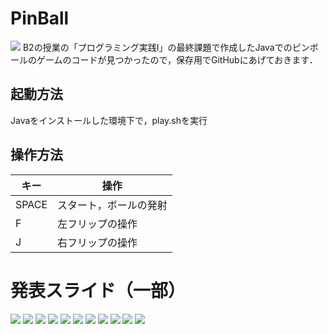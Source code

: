 # PinBall
![](top.png)
B2の授業の「プログラミング実践I」の最終課題で作成したJavaでのピンボールのゲームのコードが見つかったので，保存用でGitHubにあげておきます．

## 起動方法
Javaをインストールした環境下で，play.shを実行

## 操作方法
| キー | 操作 |
| --- | --- |
| SPACE | スタート，ボールの発射 |
| F | 左フリップの操作 |
| J | 右フリップの操作 |

# 発表スライド（一部）
![](slide/ProgSlide3.jpg)
![](slide/ProgSlide4.jpg)
![](slide/ProgSlide5.jpg)
![](slide/ProgSlide6.jpg)
![](slide/ProgSlide7.jpg)
![](slide/ProgSlide8.jpg)
![](slide/ProgSlide9.jpg)
![](slide/ProgSlide10.jpg)
![](slide/ProgSlide11.jpg)
![](slide/ProgSlide12.jpg)
![](slide/ProgSlide13.jpg)